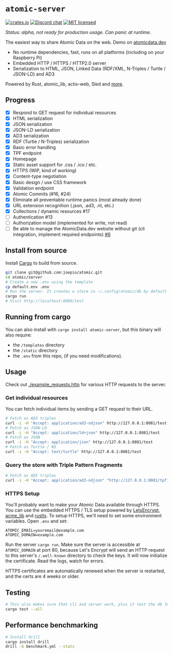 # `atomic-server`

[![crates.io](https://meritbadge.herokuapp.com/atomic-server)](https://crates.io/crates/atomic-server)
[![Discord chat][discord-badge]][discord-url]
[![MIT licensed](https://img.shields.io/badge/license-MIT-blue.svg)](./LICENSE)

_Status: alpha, not ready for production usage. Can panic at runtime._

The easiest way to share Atomic Data on the web. Demo on [atomicdata.dev](https://atomicdata.dev)

- No runtime dependencies, fast, runs on all platforms (including on your Raspberry Pi)
- Embedded HTTP / HTTPS / HTTP2.0 server
- Serialization to HTML, JSON, Linked Data (RDF/XML, N-Triples / Turtle / JSON-LD) and AD3

Powered by Rust, atomic_lib, actix-web, Sled and [more](cargo.toml).

## Progress

- [x] Respond to GET request for individual resources
- [x] HTML serialization
- [x] JSON serialization
- [x] JSON-LD serialization
- [x] AD3 serialization
- [x] RDF (Turtle / N-Triples) serialization
- [x] Basic error handling
- [x] TPF endpoint
- [x] Homepage
- [x] Static asset support for .css / .ico / etc.
- [x] HTTPS (WIP, kind of working)
- [x] Content-type negotiation
- [x] Basic design / use CSS framework
- [x] Validation endpoint
- [x] Atomic Commits (#16, #24)
- [x] Eliminate all preventable runtime panics (most already done)
- [x] URL extension recognition (.json, .ad3, .nt, etc.)
- [x] Collections / dynamic resources #17
- [ ] Authentication #13
- [ ] Authorization model (implemented for write, not read)
- [ ] Be able to manage the AtomicData.dev website without git (cli integration, implement required endpoints) [#6](https://github.com/joepio/atomic/issues/6)

## Install from source

Install [Cargo](https://doc.rust-lang.org/cargo/getting-started/installation.html) to build from source.

```sh
git clone git@github.com:joepio/atomic.git
cd atomic/server
# Create a new .env using the template
cp default.env .env
# Run the server. It creates a store in ~/.config/atomic/db by default
cargo run
# Visit http://localhost:8080/test
```

## Running from cargo

You can also install with `cargo install atomic-server`, but this binary will also require:

- the `/templates` directory
- the `/static` directory
- the `.env` from this repo, (if you need modifications).

## Usage

Check out [./example_requests.http](/example_requests.http) for various HTTP requests to the server.

### Get individual resources

You can fetch individual items by sending a GET request to their URL.

```sh
# Fetch as AD3 triples
curl -i -H "Accept: application/ad3-ndjson" http://127.0.0.1:8081/test
# Fetch as JSON-LD
curl -i -H "Accept: application/ld+json" http://127.0.0.1:8081/test
# Fetch as JSON
curl -i -H "Accept: application/json" http://127.0.0.1:8081/test
# Fetch as Turtle / N3
curl -i -H "Accept: text/turtle" http://127.0.0.1:8081/test
```

### Query the store with Triple Pattern Fragments

```sh
# Fetch as AD3 triples
curl -i -H "Accept: application/ad3-ndjson" "http://127.0.0.1:8081/tpf?subject=&property=&value=test"
```

### HTTPS Setup

You'll probably want to make your Atomic Data available through HTTPS.
You can use the embedded HTTPS / TLS setup powered by [LetsEncrypt](https://letsencrypt.org/), [acme_lib](https://docs.rs/acme-lib/0.8.1/acme_lib/index.html) and [rustls](https://github.com/ctz/rustls).
To setup HTTPS, we'll need to set some environment variables.
Open `.env` and set:

```env
ATOMIC_EMAIL=youremail@example.com
ATOMIC_DOMAIN=example.com
```

Run the server `cargo run`.
Make sure the server is accessible at `ATOMIC_DOMAIN` at port 80, because Let's Encrypt will send an HTTP request to this server's `/.well-known` directory to check the keys.
It will now initialize the certificate.
Read the logs, watch for errors.

HTTPS certificates are automatically renewed when the server is restarted, and the certs are 4 weeks or older.

## Testing

```sh
# This also makes sure that cli and server work, plus it test the db feature
cargo test --all
```

## Performance benchmarking

```sh
# Install drill
cargo install drill
drill -b benchmark.yml --stats
```

[discord-badge]: https://img.shields.io/discord/723588174747533393.svg?logo=discord
[discord-url]: https://discord.gg/a72Rv2P
